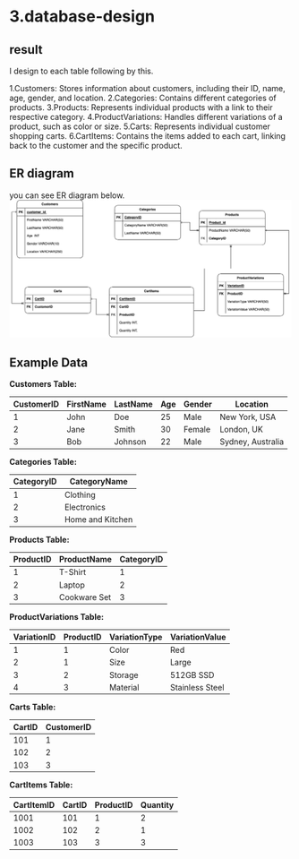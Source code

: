 # 3.database-design

## result

I design to each table following by this.

1.Customers: Stores information about customers, including their ID, name, age, gender, and location.
2.Categories: Contains different categories of products.
3.Products: Represents individual products with a link to their respective category.
4.ProductVariations: Handles different variations of a product, such as color or size.
5.Carts: Represents individual customer shopping carts.
6.CartItems: Contains the items added to each cart, linking back to the customer and the specific product.

## ER diagram

you can see ER diagram below.
![alt text](./database-design.png)

## Example Data

**Customers Table:**

| CustomerID | FirstName | LastName | Age | Gender | Location          |
| ---------- | --------- | -------- | --- | ------ | ----------------- |
| 1          | John      | Doe      | 25  | Male   | New York, USA     |
| 2          | Jane      | Smith    | 30  | Female | London, UK        |
| 3          | Bob       | Johnson  | 22  | Male   | Sydney, Australia |

**Categories Table:**

| CategoryID | CategoryName     |
| ---------- | ---------------- |
| 1          | Clothing         |
| 2          | Electronics      |
| 3          | Home and Kitchen |

**Products Table:**

| ProductID | ProductName  | CategoryID |
| --------- | ------------ | ---------- |
| 1         | T-Shirt      | 1          |
| 2         | Laptop       | 2          |
| 3         | Cookware Set | 3          |

**ProductVariations Table:**

| VariationID | ProductID | VariationType | VariationValue  |
| ----------- | --------- | ------------- | --------------- |
| 1           | 1         | Color         | Red             |
| 2           | 1         | Size          | Large           |
| 3           | 2         | Storage       | 512GB SSD       |
| 4           | 3         | Material      | Stainless Steel |

**Carts Table:**

| CartID | CustomerID |
| ------ | ---------- |
| 101    | 1          |
| 102    | 2          |
| 103    | 3          |

**CartItems Table:**

| CartItemID | CartID | ProductID | Quantity |
| ---------- | ------ | --------- | -------- |
| 1001       | 101    | 1         | 2        |
| 1002       | 102    | 2         | 1        |
| 1003       | 103    | 3         | 3        |
